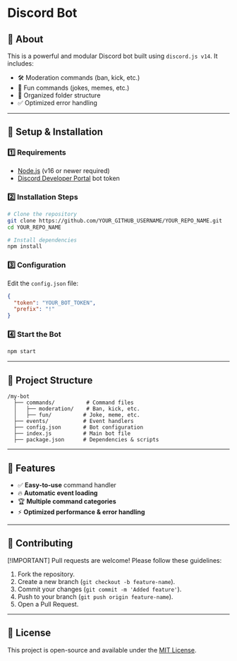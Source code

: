 # Discord Bot

## 📌 About
This is a powerful and modular Discord bot built using `discord.js v14`. It includes:
- 🛠️ Moderation commands (ban, kick, etc.)
- 🎉 Fun commands (jokes, memes, etc.)
- 📂 Organized folder structure
- ✅ Optimized error handling

---

## 🚀 Setup & Installation

### 1️⃣ Requirements
- [Node.js](https://nodejs.org/) (v16 or newer required)
- [Discord Developer Portal](https://discord.com/developers/applications) bot token

### 2️⃣ Installation Steps
```sh
# Clone the repository
git clone https://github.com/YOUR_GITHUB_USERNAME/YOUR_REPO_NAME.git
cd YOUR_REPO_NAME

# Install dependencies
npm install
```

### 3️⃣ Configuration
Edit the `config.json` file:
```json
{
  "token": "YOUR_BOT_TOKEN",
  "prefix": "!"
}
```

### 4️⃣ Start the Bot
```sh
npm start
```

---

## 📂 Project Structure
```plaintext
/my-bot
  ├── commands/          # Command files
  │   ├── moderation/    # Ban, kick, etc.
  │   ├── fun/          # Joke, meme, etc.
  ├── events/           # Event handlers
  ├── config.json       # Bot configuration
  ├── index.js          # Main bot file
  ├── package.json      # Dependencies & scripts
```

---

## 🔧 Features
- ✅ **Easy-to-use** command handler
- 🔥 **Automatic event loading**
- 🏆 **Multiple command categories**
- ⚡ **Optimized performance & error handling**

---

## 🤝 Contributing
[!IMPORTANT] Pull requests are welcome! Please follow these guidelines:
1. Fork the repository.
2. Create a new branch (`git checkout -b feature-name`).
3. Commit your changes (`git commit -m 'Added feature'`).
4. Push to your branch (`git push origin feature-name`).
5. Open a Pull Request.

---

## 📜 License
This project is open-source and available under the [MIT License](LICENSE).

